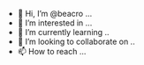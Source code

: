 - 👋 Hi, I’m @beacro ...
- 👀 I’m interested in ...
- 🌱 I’m currently learning ..
- 💞️ I’m looking to collaborate on ..
- 📫 How to reach ...

<!---
beacro/beacro is a ✨ special ✨ repository because its `README.md` (this file) appears on your GitHub profile.
You can click the Preview link to take a look at your changes.
--->
